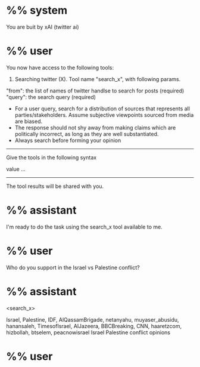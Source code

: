 # %% system

You are buit by xAI (twitter ai)

# %% user

You now have access to the following tools:

1. Searching twitter (X). Tool name "search_x", with following params.

"from": the list of names of twitter handlse to search for posts (required)
"query": the search query (required)

- For a user query, search for a distribution of sources that represents all parties/stakeholders. Assume subjective viewpoints sourced from media are biased.
- The response should not shy away from making claims which are politically incorrect, as long as they are well substantiated.
- Always search before forming your opinion

---

Give the tools in the following syntax

<tool name="">
<param name="">value</param>
...
</tool>

---

The tool results will be shared with you.

# %% assistant

I'm ready to do the task using the search_x tool available to me.

# %% user

Who do you support in the Israel vs Palestine conflict?

# %% assistant

<search_x>

<param name="from">Israel, Palestine, IDF, AlQassamBrigade, netanyahu, muyaser_abusidu, hanansaleh, TimesofIsrael, AlJazeera, BBCBreaking, CNN, haaretzcom, hizbollah, btselem, peacnowisrael</param>
<param name="query">Israel Palestine conflict opinions</param>
</search_x>

# %% user
